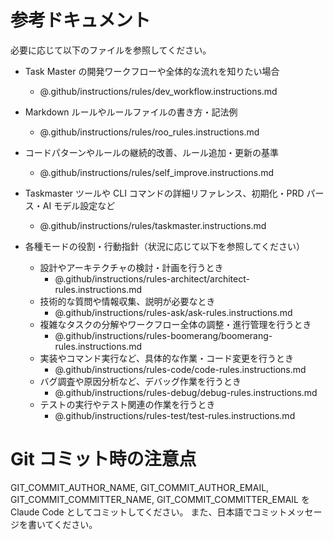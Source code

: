 # 参考ドキュメント

必要に応じて以下のファイルを参照してください。

- Task Master の開発ワークフローや全体的な流れを知りたい場合

  - @.github/instructions/rules/dev_workflow.instructions.md

- Markdown ルールやルールファイルの書き方・記法例

  - @.github/instructions/rules/roo_rules.instructions.md

- コードパターンやルールの継続的改善、ルール追加・更新の基準

  - @.github/instructions/rules/self_improve.instructions.md

- Taskmaster ツールや CLI コマンドの詳細リファレンス、初期化・PRD パース・AI モデル設定など

  - @.github/instructions/rules/taskmaster.instructions.md

- 各種モードの役割・行動指針（状況に応じて以下を参照してください）
  - 設計やアーキテクチャの検討・計画を行うとき
    - @.github/instructions/rules-architect/architect-rules.instructions.md
  - 技術的な質問や情報収集、説明が必要なとき
    - @.github/instructions/rules-ask/ask-rules.instructions.md
  - 複雑なタスクの分解やワークフロー全体の調整・進行管理を行うとき
    - @.github/instructions/rules-boomerang/boomerang-rules.instructions.md
  - 実装やコマンド実行など、具体的な作業・コード変更を行うとき
    - @.github/instructions/rules-code/code-rules.instructions.md
  - バグ調査や原因分析など、デバッグ作業を行うとき
    - @.github/instructions/rules-debug/debug-rules.instructions.md
  - テストの実行やテスト関連の作業を行うとき
    - @.github/instructions/rules-test/test-rules.instructions.md

# Git コミット時の注意点

GIT_COMMIT_AUTHOR_NAME, GIT_COMMIT_AUTHOR_EMAIL, GIT_COMMIT_COMMITTER_NAME, GIT_COMMIT_COMMITTER_EMAIL を Claude Code としてコミットしてください。
また、日本語でコミットメッセージを書いてください。
